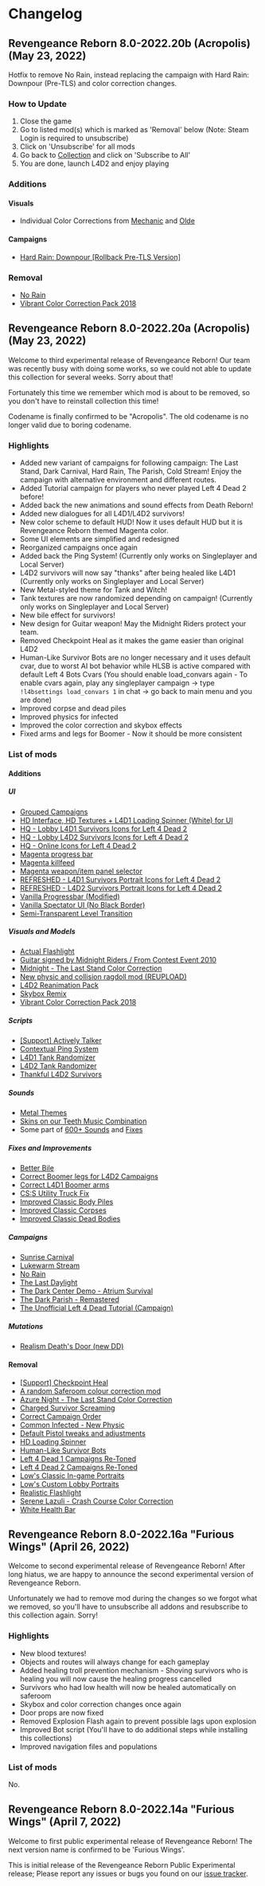 # Changelog
## Revengeance Reborn 8.0-2022.20b (Acropolis) (May 23, 2022)
Hotfix to remove No Rain, instead replacing the campaign with Hard Rain: Downpour (Pre-TLS) and color correction changes.

### How to Update
1. Close the game
2. Go to listed mod(s) which is marked as 'Removal' below (Note: Steam Login is required to unsubscribe)
3. Click on 'Unsubscribe' for all mods
4. Go back to [Collection](https://steamcommunity.com/sharedfiles/filedetails/?id=2735145551) and click on 'Subscribe to All'
5. You are done, launch L4D2 and enjoy playing

### Additions
#### Visuals
* Individual Color Corrections from [Mechanic](https://steamcommunity.com/workshop/filedetails/?id=1921810381) and [Olde](https://steamcommunity.com/workshop/filedetails/?id=1095804934)

#### Campaigns
* [Hard Rain: Downpour [Rollback Pre-TLS Version]](https://steamcommunity.com/sharedfiles/filedetails/?id=2727020976)

### Removal
* [No Rain](https://steamcommunity.com/sharedfiles/filedetails/?id=2581926298)
* [Vibrant Color Correction Pack 2018](https://steamcommunity.com/sharedfiles/filedetails/?id=1978332830)


## Revengeance Reborn 8.0-2022.20a (Acropolis) (May 23, 2022)
Welcome to third experimental release of Revengeance Reborn! Our team was recently busy with doing some works, so we could not able to update this collection for several weeks. Sorry about that!

Fortunately this time we remember which mod is about to be removed, so you don't have to reinstall collection this time!

Codename is finally confirmed to be "Acropolis". The old codename is no longer valid due to boring codename.

### Highlights
* Added new variant of campaigns for following campaign: The Last Stand, Dark Carnival, Hard Rain, The Parish, Cold Stream! Enjoy the campaign with alternative environment and different routes.
* Added Tutorial campaign for players who never played Left 4 Dead 2 before! 
* Added back the new animations and sound effects from Death Reborn!
* Added new dialogues for all L4D1/L4D2 survivors!
* New color scheme to default HUD! Now it uses default HUD but it is Revengeance Reborn themed Magenta color.
* Some UI elements are simplified and redesigned
* Reorganized campaigns once again
* Added back the Ping System! (Currently only works on Singleplayer and Local Server)
* L4D2 survivors will now say "thanks" after being healed like L4D1 (Currently only works on Singleplayer and Local Server)
* New Metal-styled theme for Tank and Witch!
* Tank textures are now randomized depending on campaign! (Currently only works on Singleplayer and Local Server)
* New bile effect for survivors!
* New design for Guitar weapon! May the Midnight Riders protect your team.
* Removed Checkpoint Heal as it makes the game easier than original L4D2
* Human-Like Survivor Bots are no longer necessary and it uses default cvar, due to worst AI bot behavior while HLSB is active compared with default Left 4 Bots Cvars (You should enable load_convars again - To enable cvars again, play any singleplayer campaign -> type `!l4bsettings load_convars 1` in chat -> go back to main menu and you are done)
* Improved corpse and dead piles
* Improved physics for infected
* Improved the color correction and skybox effects
* Fixed arms and legs for Boomer - Now it should be more consistent

### List of mods
#### Additions
##### UI
* [Grouped Campaigns](https://steamcommunity.com/sharedfiles/filedetails/?id=2591742254)
* [HD Interface, HD Textures + L4D1 Loading Spinner (White) for UI](https://steamcommunity.com/sharedfiles/filedetails/?id=2803073411)
* [HQ - Lobby L4D1 Survivors Icons for Left 4 Dead 2](https://steamcommunity.com/sharedfiles/filedetails/?id=2361796709)
* [HQ - Lobby L4D2 Survivors Icons for Left 4 Dead 2](https://steamcommunity.com/sharedfiles/filedetails/?id=2360255037)
* [HQ - Online Icons for Left 4 Dead 2](https://steamcommunity.com/sharedfiles/filedetails/?id=2363815102)
* [Magenta progress bar](https://steamcommunity.com/sharedfiles/filedetails/?id=2731817511)
* [Magenta killfeed](https://steamcommunity.com/sharedfiles/filedetails/?id=2731916195)
* [Magenta weapon/item panel selector](https://steamcommunity.com/sharedfiles/filedetails/?id=2731995481)
* [REFRESHED - L4D1 Survivors Portrait Icons for Left 4 Dead 2](https://steamcommunity.com/sharedfiles/filedetails/?id=2366234346)
* [REFRESHED - L4D2 Survivors Portrait Icons for Left 4 Dead 2](https://steamcommunity.com/sharedfiles/filedetails/?id=2364419217)
* [Vanilla Progressbar (Modified)](https://steamcommunity.com/sharedfiles/filedetails/?id=2346971132)
* [Vanilla Spectator UI (No Black Border)](https://steamcommunity.com/sharedfiles/filedetails/?id=2348316944)
* [Semi-Transparent Level Transition](https://steamcommunity.com/sharedfiles/filedetails/?id=2780731952)

##### Visuals and Models
* [Actual Flashlight](https://steamcommunity.com/sharedfiles/filedetails/?id=2562972464)
* [Guitar signed by Midnight Riders / From Contest Event 2010](https://steamcommunity.com/sharedfiles/filedetails/?id=2800118176)
* [Midnight - The Last Stand Color Correction](https://steamcommunity.com/sharedfiles/filedetails/?id=2289240722)
* [New physic and collision ragdoll mod (REUPLOAD)](https://steamcommunity.com/sharedfiles/filedetails/?id=2809938262)
* [L4D2 Reanimation Pack](https://steamcommunity.com/workshop/filedetails/?id=1281098634)
* [Skybox Remix](https://steamcommunity.com/sharedfiles/filedetails/?id=2793985609)
* [Vibrant Color Correction Pack 2018](https://steamcommunity.com/sharedfiles/filedetails/?id=1978332830)

##### Scripts
* [[Support] Actively Talker](https://steamcommunity.com/sharedfiles/filedetails/?id=2696358865)
* [Contextual Ping System](https://steamcommunity.com/sharedfiles/filedetails/?id=2638628508)
* [L4D1 Tank Randomizer](https://steamcommunity.com/sharedfiles/filedetails/?id=2582010491)
* [L4D2 Tank Randomizer](https://steamcommunity.com/sharedfiles/filedetails/?id=2581177751)
* [Thankful L4D2 Survivors](https://steamcommunity.com/sharedfiles/filedetails/?id=2250597451)

##### Sounds
* [Metal Themes](https://steamcommunity.com/workshop/filedetails/?id=842044583)
* [Skins on our Teeth Music Combination](https://steamcommunity.com/sharedfiles/filedetails/?id=1664883865)
* Some part of [600+ Sounds](https://steamcommunity.com/workshop/filedetails/?id=532543904) and [Fixes](https://steamcommunity.com/workshop/filedetails/?id=2270762409)

##### Fixes and Improvements
* [Better Bile](https://steamcommunity.com/sharedfiles/filedetails/?id=2809558837)
* [Correct Boomer legs for L4D2 Campaigns](https://steamcommunity.com/sharedfiles/filedetails/?id=2241399325)
* [Correct L4D1 Boomer arms](https://steamcommunity.com/sharedfiles/filedetails/?id=2375185665)
* [CS:S Utility Truck Fix](https://steamcommunity.com/sharedfiles/filedetails/?id=2793975289)
* [Improved Classic Body Piles](https://steamcommunity.com/sharedfiles/filedetails/?id=2307970249)
* [Improved Classic Corpses](https://steamcommunity.com/sharedfiles/filedetails/?id=2395887017)
* [Improved Classic Dead Bodies](https://steamcommunity.com/sharedfiles/filedetails/?id=2576619798)

##### Campaigns
* [Sunrise Carnival](https://steamcommunity.com/sharedfiles/filedetails/?id=2805792607)
* [Lukewarm Stream](https://steamcommunity.com/sharedfiles/filedetails/?id=2781617457)
* [No Rain](https://steamcommunity.com/sharedfiles/filedetails/?id=2581926298)
* [The Last Daylight](https://steamcommunity.com/sharedfiles/filedetails/?id=2284030827)
* [The Dark Center Demo - Atrium Survival](https://steamcommunity.com/sharedfiles/filedetails/?id=2801774685)
* [The Dark Parish - Remastered](https://steamcommunity.com/sharedfiles/filedetails/?id=2476017454)
* [The Unofficial Left 4 Dead Tutorial (Campaign)](https://steamcommunity.com/sharedfiles/filedetails/?id=2800506083)

##### Mutations
* [Realism Death's Door (new DD)](https://steamcommunity.com/sharedfiles/filedetails/?id=2809162199)

#### Removal
* [[Support] Checkpoint Heal](https://steamcommunity.com/sharedfiles/filedetails/?id=2294680496)
* [A random Saferoom colour correction mod](https://steamcommunity.com/sharedfiles/filedetails/?id=389709628)
* [Azure Night - The Last Stand Color Correction](https://steamcommunity.com/sharedfiles/filedetails/?id=2373373116)
* [Charged Survivor Screaming](https://steamcommunity.com/sharedfiles/filedetails/?id=2671523247)
* [Correct Campaign Order](https://steamcommunity.com/sharedfiles/filedetails/?id=2238957546)
* [Common Infected - New Physic](https://steamcommunity.com/sharedfiles/filedetails/?id=407107888)
* [Default Pistol tweaks and adjustments](https://steamcommunity.com/sharedfiles/filedetails/?id=2568966040)
* [HD Loading Spinner](https://steamcommunity.com/sharedfiles/filedetails/?id=1855981010)
* [Human-Like Survivor Bots](https://steamcommunity.com/sharedfiles/filedetails/?id=1167386507)
* [Left 4 Dead 1 Campaigns Re-Toned](https://steamcommunity.com/sharedfiles/filedetails/?id=1948440575)
* [Left 4 Dead 2 Campaigns Re-Toned](https://steamcommunity.com/sharedfiles/filedetails/?id=1948440575)
* [Low's Classic In-game Portraits](https://steamcommunity.com/sharedfiles/filedetails/?id=2779627706)
* [Low's Custom Lobby Portraits](https://steamcommunity.com/sharedfiles/filedetails/?id=2779332146)
* [Realistic Flashlight](https://steamcommunity.com/sharedfiles/filedetails/?id=622388851)
* [Serene Lazuli - Crash Course Color Correction](https://steamcommunity.com/sharedfiles/filedetails/?id=2410219001)
* [White Health Bar](https://steamcommunity.com/sharedfiles/filedetails/?id=343176339)

## Revengeance Reborn 8.0-2022.16a "Furious Wings" (April 26, 2022)
Welcome to second experimental release of Revengeance Reborn! After long hiatus, we are happy to announce the second experimental version of Revengeance Reborn.

Unfortunately we had to remove mod during the changes so we forgot what we removed, so you'll have to unsubscribe all addons and resubscribe to this collection again. Sorry!

### Highlights
* New blood textures!
* Objects and routes will always change for each gameplay
* Added healing troll prevention mechanism - Shoving survivors who is healing you will now cause the healing progress cancelled
* Survivors who had low health will now be healed automatically on saferoom
* Skybox and color correction changes once again
* Door props are now fixed
* Removed Explosion Flash again to prevent possible lags upon explosion
* Improved Bot script (You'll have to do additional steps while installing this collections)
* Improved navigation files and populations

### List of mods
No.

## Revengeance Reborn 8.0-2022.14a "Furious Wings" (April 7, 2022)
Welcome to first public experimental release of Revengeance Reborn! The next version name is confirmed to be 'Furious Wings'.

This is initial release of the Revengeance Reborn Public Experimental release; Please report any issues or bugs you found on our [issue tracker](https://github.com/MysticMoonlight/EnhancedMod/issues).